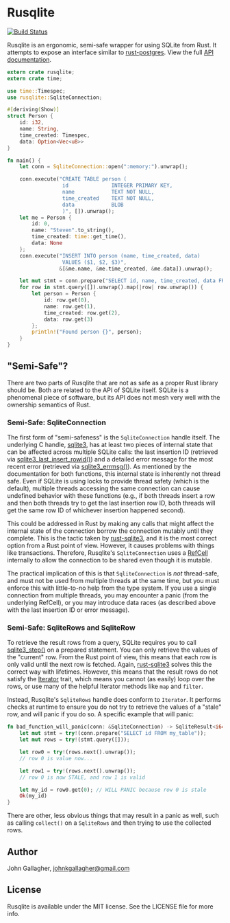 # Rusqlite

[![Build Status](https://api.travis-ci.org/jgallagher/rusqlite.svg?branch=master)](https://travis-ci.org/jgallagher/rusqlite)

Rusqlite is an ergonomic, semi-safe wrapper for using SQLite from Rust. It attempts to expose
an interface similar to [rust-postgres](https://github.com/sfackler/rust-postgres). View the full
[API documentation](http://www.rust-ci.org/jgallagher/rusqlite/doc/rusqlite/).

```rust
extern crate rusqlite;
extern crate time;

use time::Timespec;
use rusqlite::SqliteConnection;

#[deriving(Show)]
struct Person {
    id: i32,
    name: String,
    time_created: Timespec,
    data: Option<Vec<u8>>
}

fn main() {
    let conn = SqliteConnection::open(":memory:").unwrap();

    conn.execute("CREATE TABLE person (
                  id              INTEGER PRIMARY KEY,
                  name            TEXT NOT NULL,
                  time_created    TEXT NOT NULL,
                  data            BLOB
                  )", []).unwrap();
    let me = Person {
        id: 0,
        name: "Steven".to_string(),
        time_created: time::get_time(),
        data: None
    };
    conn.execute("INSERT INTO person (name, time_created, data)
                  VALUES ($1, $2, $3)",
                 &[&me.name, &me.time_created, &me.data]).unwrap();

    let mut stmt = conn.prepare("SELECT id, name, time_created, data FROM person").unwrap();
    for row in stmt.query([]).unwrap().map(|row| row.unwrap()) {
        let person = Person {
            id: row.get(0),
            name: row.get(1),
            time_created: row.get(2),
            data: row.get(3)
        };
        println!("Found person {}", person);
    }
}
```

## "Semi-Safe"?

There are two parts of Rusqlite that are not as safe as a proper Rust library should be. Both are
related to the API of SQLite itself. SQLite is a phenomenal piece of software, but its API does
not mesh very well with the ownership semantics of Rust.

### Semi-Safe: SqliteConnection

The first form of "semi-safeness" is the `SqliteConnection` handle itself. The underlying C handle,
[sqlite3](https://www.sqlite.org/c3ref/sqlite3.html), has at least two pieces of internal state
that can be affected across multiple SQLite calls: the last insertion ID (retrieved via
[sqlite3_last_insert_rowid()](https://www.sqlite.org/c3ref/last_insert_rowid.html)) and a detailed
error message for the most recent error (retrieved via
[sqlite3_errmsg()](https://www.sqlite.org/c3ref/errcode.html)). As mentioned by the documentation
for both functions, this internal state is inherently not thread safe. Even if SQLite is using
locks to provide thread safety (which is the default), multiple threads accessing the same
connection can cause undefined behavior with these functions (e.g., if both threads insert a row
and then both threads try to get the last insertion row ID, both threads will get the same row ID
of whichever insertion happened second).

This could be addressed in Rust by making any calls that might affect the internal state of the
connection borrow the connection mutably until they complete. This is the tactic taken by
[rust-sqlite3](https://github.com/dckc/rust-sqlite3), and it is the most correct option from a
Rust point of view. However, it causes problems with things like transactions. Therefore,
Rusqlite's `SqliteConnection` uses a [RefCell](http://doc.rust-lang.org/std/cell/) internally
to allow the connection to be shared even though it is mutable.

The practical implication of this is that `SqliteConnection` is *not* thread-safe, and must not be
used from multiple threads at the same time, but you must enforce this with little-to-no help from
the type system. If you use a single connection from multiple threads, you may encounter a panic
(from the underlying RefCell), or you may introduce data races (as described above with the last
insertion ID or error message).

### Semi-Safe: SqliteRows and SqliteRow

To retrieve the result rows from a query, SQLite requires you to call
[sqlite3_step()](https://www.sqlite.org/c3ref/step.html) on a prepared statement. You can only
retrieve the values of the "current" row. From the Rust point of view, this means that each row
is only valid until the next row is fetched. Again,
[rust-sqlite3](https://github.com/dckc/rust-sqlite3) solves this the correct way with lifetimes.
However, this means that the result rows do not satisfy the
[Iterator](http://doc.rust-lang.org/std/iter/trait.Iterator.html) trait, which means you cannot
(as easily) loop over the rows, or use many of the helpful Iterator methods like `map` and
`filter`.

Instead, Rusqlite's `SqliteRows` handle does conform to `Iterator`. It performs checks at runtime
to ensure you do not try to retrieve the values of a "stale" row, and will panic if you do so.
A specific example that will panic:

```rust
fn bad_function_will_panic(conn: &SqliteConnection) -> SqliteResult<i64> {
    let mut stmt = try!(conn.prepare("SELECT id FROM my_table"));
    let mut rows = try!(stmt.query([]));

    let row0 = try!(rows.next().unwrap());
    // row 0 is value now...

    let row1 = try!(rows.next().unwrap());
    // row 0 is now STALE, and row 1 is valid

    let my_id = row0.get(0); // WILL PANIC because row 0 is stale
    Ok(my_id)
}
```

There are other, less obvious things that may result in a panic as well, such as calling
`collect()` on a `SqliteRows` and then trying to use the collected rows.

## Author

John Gallagher, johnkgallagher@gmail.com

## License

Rusqlite is available under the MIT license. See the LICENSE file for more info.
